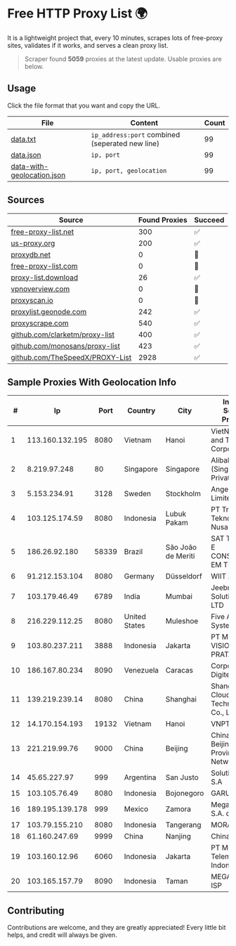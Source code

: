 
# Free HTTP Proxy List 🌍

It is a lightweight project that, every 10 minutes, scrapes lots of free-proxy sites, validates if it works, and serves a clean proxy list.


> Scraper found **5059** proxies at the latest update. Usable proxies are below.

## Usage

Click the file format that you want and copy the URL.


|File|Content|Count|
|----|-------|-----|
|[data.txt](https://raw.githubusercontent.com/themiralay/Proxy-List-World/master/data.txt)|`ip_address:port` combined (seperated new line)|99|
|[data.json](https://raw.githubusercontent.com/themiralay/Proxy-List-World/master/data.json)|`ip, port`|99|
|[data-with-geolocation.json](https://raw.githubusercontent.com/themiralay/Proxy-List-World/master/data-with-geolocation.json)|`ip, port, geolocation`|99|

## Sources

|Source|Found Proxies|Succeed|
|------|-------------|-------|
|[free-proxy-list.net](https://free-proxy-list.net)|300|✅|
|[us-proxy.org](https://www.us-proxy.org)|200|✅|
|[proxydb.net](http://proxydb.net)|0|🚫|
|[free-proxy-list.com](https://free-proxy-list.com/?page=&port=&type%5B%5D=http&type%5B%5D=https&up_time=0&search=Search)|0|🚫|
|[proxy-list.download](https://www.proxy-list.download/HTTP)|26|✅|
|[vpnoverview.com](https://vpnoverview.com/privacy/anonymous-browsing/free-proxy-servers)|0|🚫|
|[proxyscan.io](https://www.proxyscan.io)|0|🚫|
|[proxylist.geonode.com](https://proxylist.geonode.com/api/proxy-list?limit=300&page=1&sort_by=lastChecked&sort_type=desc&protocols=http,https)|242|✅|
|[proxyscrape.com](https://api.proxyscrape.com/v2/?request=displayproxies&protocol=http&timeout=10000&country=all&ssl=all&anonymity=all)|540|✅|
|[github.com/clarketm/proxy-list](https://raw.githubusercontent.com/clarketm/proxy-list/master/proxy-list-raw.txt)|400|✅|
|[github.com/monosans/proxy-list](https://raw.githubusercontent.com/monosans/proxy-list/main/proxies/http.txt)|423|✅|
|[github.com/TheSpeedX/PROXY-List](https://raw.githubusercontent.com/TheSpeedX/PROXY-List/master/http.txt)|2928|✅|


## Sample Proxies With Geolocation Info

|#|Ip|Port|Country|City|Internet Service Provider|
|-|--|----|-------|----|-------------------------|
|1|113.160.132.195|8080|Vietnam|Hanoi|VietNam Post and Telecom Corporation|
|2|8.219.97.248|80|Singapore|Singapore|Alibaba Cloud (Singapore) Private Limited|
|3|5.153.234.91|3128|Sweden|Stockholm|Angelnet Limited|
|4|103.125.174.59|8080|Indonesia|Lubuk Pakam|PT Trinity Teknologi Nusantara|
|5|186.26.92.180|58339|Brazil|São João de Meriti|SAT TELECOM E CONSULTORIA EM TI Ltda|
|6|91.212.153.104|8080|Germany|Düsseldorf|WIIT AG|
|7|103.179.46.49|6789|India|Mumbai|Jeebr Cloud Solution PVT LTD|
|8|216.229.112.25|8080|United States|Muleshoe|Five Area Systems, LLC|
|9|103.80.237.211|3888|Indonesia|Jakarta|PT MITRA VISIONER PRATAMA|
|10|186.167.80.234|8090|Venezuela|Caracas|Corporacion Digitel C.A|
|11|139.219.239.14|8080|China|Shanghai|Shanghai Blue Cloud Technology Co., Ltd|
|12|14.170.154.193|19132|Vietnam|Hanoi|VNPT-VNNIC|
|13|221.219.99.76|9000|China|Beijing|China Unicom Beijing Province Network|
|14|45.65.227.97|999|Argentina|San Justo|Solution LAN S.A|
|15|103.105.76.49|8080|Indonesia|Bojonegoro|GARUDA|
|16|189.195.139.178|999|Mexico|Zamora|Mega Cable, S.A. de C.V.|
|17|103.79.155.210|8080|Indonesia|Tangerang|MORATELINDO|
|18|61.160.247.69|9999|China|Nanjing|China Telecom|
|19|103.160.12.96|6060|Indonesia|Jakarta|PT Mora Telematika Indonesia|
|20|103.165.157.79|8090|Indonesia|Taman|MEGADATA-ISP|



## Contributing

Contributions are welcome, and they are greatly appreciated! Every
little bit helps, and credit will always be given.

